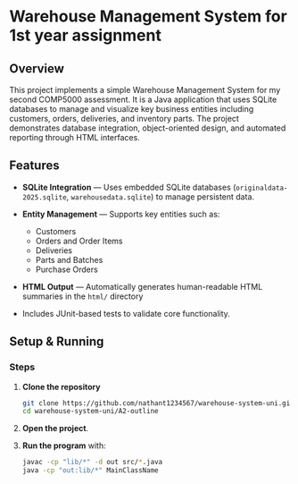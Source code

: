# Warehouse Management System for 1st year assignment

## Overview

This project implements a simple Warehouse Management System for my second COMP5000 assessment. It is a Java application that uses SQLite databases to manage and visualize key business entities including customers, orders, deliveries, and inventory parts. The project demonstrates database integration, object-oriented design, and automated reporting through HTML interfaces.

## Features

* **SQLite Integration** — Uses embedded SQLite databases (`originaldata-2025.sqlite`, `warehousedata.sqlite`) to manage persistent data.
* **Entity Management** — Supports key entities such as:

    * Customers
    * Orders and Order Items
    * Deliveries
    * Parts and Batches
    * Purchase Orders
* **HTML Output** — Automatically generates human-readable HTML summaries in the `html/` directory 
* Includes JUnit-based tests to validate core functionality.

## Setup & Running

### Steps

1. **Clone the repository**

   ```bash
   git clone https://github.com/nathant1234567/warehouse-system-uni.git
   cd warehouse-system-uni/A2-outline
   ```
2. **Open the project**.
3. **Run the program** with:

   ```bash
   javac -cp "lib/*" -d out src/*.java
   java -cp "out:lib/*" MainClassName
   ```

